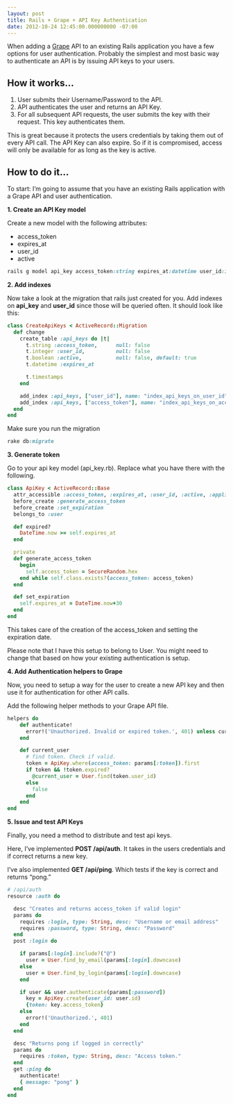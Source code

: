 ```yaml
---
layout: post
title: Rails + Grape + API Key Authentication
date: 2012-10-24 12:45:00.000000000 -07:00
---
```

When adding a <a href="https://github.com/intridea/grape">Grape</a> API to an existing Rails application you have a few options for user authentication. Probably the simplest and most basic way to authenticate an API is by issuing API keys to your users.

## How it works...
<ol>
	<li>User submits their Username/Password to the API.</li>
	<li>API authenticates the user and returns an API Key.</li>
	<li>For all subsequent API requests, the user submits the key with their request. This key authenticates them.</li>
</ol>
This is great because it protects the users credentials by taking them out of every API call. The API Key can also expire. So if it is compromised, access will only be available for as long as the key is active.

## How to do it...

To start: I’m going to assume that you have an existing Rails application with a Grape API and user authentication.

**1. Create an API Key model**

Create a new model with the following attributes:

* access\_token
* expires\_at
* user\_id
* active

```ruby
rails g model api_key access_token:string expires_at:datetime user_id:integer active:boolean
```
**2. Add indexes**

Now take a look at the migration that rails just created for you. Add indexes on **api\_key** and **user\_id** since those will be queried often. It should look like this:

```ruby
class CreateApiKeys < ActiveRecord::Migration
  def change
    create_table :api_keys do |t|
      t.string :access_token,      null: false
      t.integer :user_id,          null: false
      t.boolean :active,           null: false, default: true
      t.datetime :expires_at

      t.timestamps
    end

    add_index :api_keys, ["user_id"], name: "index_api_keys_on_user_id", unique: false
    add_index :api_keys, ["access_token"], name: "index_api_keys_on_access_token", unique: true
  end
end
```


Make sure you run the migration
```ruby
rake db:migrate
```

**3. Generate token**

Go to your api key model (api_key.rb). Replace what you have there with the following.
```ruby
class ApiKey < ActiveRecord::Base
  attr_accessible :access_token, :expires_at, :user_id, :active, :application
  before_create :generate_access_token
  before_create :set_expiration
  belongs_to :user

  def expired?
    DateTime.now >= self.expires_at
  end

  private
  def generate_access_token
    begin
      self.access_token = SecureRandom.hex
    end while self.class.exists?(access_token: access_token)
  end

  def set_expiration
    self.expires_at = DateTime.now+30
  end
end
```

This takes care of the creation of the access_token and setting the expiration date.

Please note that I have this setup to belong to User. You might need to change that based on how your existing authentication is setup.

**4. Add Authentication helpers to Grape**

Now, you need to setup a way for the user to create a new API key and then use it for authentication for other API calls.

Add the following helper methods to your Grape API file.
```ruby
helpers do
    def authenticate!
      error!('Unauthorized. Invalid or expired token.', 401) unless current_user
    end

    def current_user
      # find token. Check if valid.
      token = ApiKey.where(access_token: params[:token]).first
      if token && !token.expired?
        @current_user = User.find(token.user_id)
      else
        false
      end
    end
end
```

**5. Issue and test API Keys**

Finally, you need a method to distribute and test api keys.

Here, I’ve implemented **POST /api/auth**. It takes in the users credentials and if correct returns a new key.

I’ve also implemented **GET /api/ping**. Which tests if the key is correct and returns “pong.”

```ruby
# /api/auth
resource :auth do

  desc "Creates and returns access_token if valid login"
  params do
    requires :login, type: String, desc: "Username or email address"
    requires :password, type: String, desc: "Password"
  end
  post :login do

    if params[:login].include?("@")
      user = User.find_by_email(params[:login].downcase)
    else
      user = User.find_by_login(params[:login].downcase)
    end

    if user && user.authenticate(params[:password])
      key = ApiKey.create(user_id: user.id)
      {token: key.access_token}
    else
      error!('Unauthorized.', 401)
    end
  end

  desc "Returns pong if logged in correctly"
  params do
    requires :token, type: String, desc: "Access token."
  end
  get :ping do
    authenticate!
    { message: "pong" }
  end
end
```
